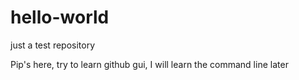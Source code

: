 # hello-world
just a test repository


Pip's here, try to learn github gui, I will learn the command line later
